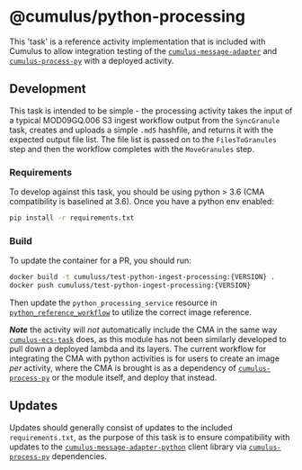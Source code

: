 # @cumulus/python-processing

[`python_processing_workflow`]: https://github.com/nasa/cumulus/blob/master/example/cumulus-tf/python_processing_workflow.tf
[`cumulus-process-py`]: https://github.com/nasa/cumulus-process-py

This 'task' is a reference activity implementation that is included with Cumulus to allow integration testing of the [`cumulus-message-adapter`](https://github.com/nasa/cumulus-message-adapter) and [`cumulus-process-py`] with a deployed activity.

## Development

This task is intended to be simple - the processing activity takes the input of a typical MOD09GQ.006 S3 ingest workflow output from the `SyncGranule` task, creates and uploads a simple `.md5` hashfile, and returns it with the expected output file list. The file list is passed on to the `FilesToGranules` step  and then the workflow completes with the `MoveGranules` step.

### Requirements

To develop against this task, you should be using python > 3.6 (CMA compatibility is baselined at 3.6).    Once you have a python env enabled:

```bash
pip install -r requirements.txt
```

### Build

To update the container for a PR, you should run:

```bash
docker build -t cumuluss/test-python-ingest-processing:{VERSION} .
docker push cumuluss/test-python-ingest-processing:{VERSION}
```

Then update the `python_processing_service` resource in [`python_reference_workflow`](https://github.com/nasa/cumulus/blob/master/example/cumulus-tf/python_reference_workflow.tf) to utilize the correct image reference.

***Note*** the activity will *not* automatically include the CMA in the same way [`cumulus-ecs-task`](https://github.com/nasa/cumulus-ecs-task) does, as this module has not been similarly developed to pull down a deployed lambda and its layers. The current workflow for integrating the CMA with python activities is for users to create an image *per* activity, where the CMA is brought is as a dependency of [`cumulus-process-py`] or the module itself, and deploy that instead.

## Updates

Updates should generally consist of updates to the included `requirements.txt`, as the purpose of this task is to ensure compatibility with updates to the [`cumulus-message-adapter-python`](https://github.com/nasa/cumulus-message-adapter-python) client library via [`cumulus-process-py`] dependencies.
